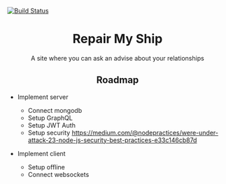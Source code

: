 [![Build Status](https://travis-ci.com/Katarinich/repair-my-ship-app.svg?branch=master)](https://travis-ci.com/Katarinich/repair-my-ship-app)

<h1 align="center">Repair My Ship</h1>

<p align="center">A site where you can ask an advise about your relationships</p>

<h2 align="center">Roadmap</h2>

* Implement server
  * Connect mongodb
  * Setup GraphQL
  * Setup JWT Auth
  * Setup security https://medium.com/@nodepractices/were-under-attack-23-node-js-security-best-practices-e33c146cb87d

* Implement client
  * Setup offline
  * Connect websockets
